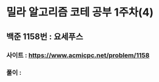 # 밀라 알고리즘 코테 공부 1주차(4)

## 백준 1158번 : 요세푸스

### 사이트 : https://www.acmicpc.net/problem/1158
### 풀이 : 